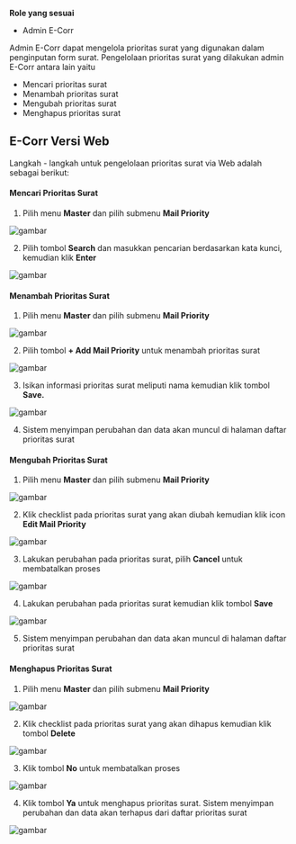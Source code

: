 **Role yang sesuai**

- Admin E-Corr

Admin E-Corr dapat mengelola prioritas surat yang digunakan dalam penginputan form surat. Pengelolaan prioritas surat yang dilakukan admin E-Corr antara lain yaitu

- Mencari prioritas surat
- Menambah prioritas surat
- Mengubah prioritas surat
- Menghapus prioritas surat

## **E-Corr Versi Web**

Langkah - langkah untuk pengelolaan prioritas surat via Web adalah sebagai berikut:

#### **Mencari Prioritas Surat**

1.    Pilih menu **Master** dan pilih submenu **Mail Priority**

![gambar](DataMaster/SC_DataMaster/02DM44.png)

2.    Pilih tombol **Search** dan masukkan pencarian berdasarkan kata kunci, kemudian klik **Enter**

![gambar](DataMaster/SC_DataMaster/02DM45.png)

#### **Menambah Prioritas Surat**

1.    Pilih menu **Master** dan pilih submenu **Mail Priority**

![gambar](DataMaster/SC_DataMaster/02DM46.png)

2.    Pilih tombol **+ Add Mail Priority** untuk menambah prioritas surat

![gambar](DataMaster/SC_DataMaster/02DM47.png)

3.    Isikan informasi prioritas surat meliputi nama kemudian klik tombol **Save.**

![gambar](DataMaster/SC_DataMaster/02DM48.png)

4.    Sistem menyimpan perubahan dan data akan muncul di halaman daftar prioritas surat


#### **Mengubah Prioritas Surat**

1.    Pilih menu **Master** dan pilih submenu **Mail Priority**

![gambar](DataMaster/SC_DataMaster/02DM49.png)

2.    Klik checklist pada prioritas surat yang akan diubah kemudian klik icon **Edit Mail Priority**

![gambar](DataMaster/SC_DataMaster/02DM50.png)

3.    Lakukan perubahan pada prioritas surat, pilih **Cancel** untuk membatalkan proses

![gambar](DataMaster/SC_DataMaster/02DM51.png)

4.    Lakukan perubahan pada prioritas surat kemudian klik tombol **Save**

![gambar](DataMaster/SC_DataMaster/02DM52.png)

5.    Sistem menyimpan perubahan dan data akan muncul di halaman daftar prioritas surat


#### **Menghapus Prioritas Surat**

1.    Pilih menu **Master** dan pilih submenu **Mail Priority**

![gambar](DataMaster/SC_DataMaster/02DM53.png)

2.    Klik checklist pada prioritas surat yang akan dihapus kemudian klik tombol **Delete**

![gambar](DataMaster/SC_DataMaster/02DM54.png)

3.    Klik tombol **No** untuk membatalkan proses

![gambar](DataMaster/SC_DataMaster/02DM55.png)

4.    Klik tombol **Ya** untuk menghapus prioritas surat. Sistem menyimpan perubahan dan data akan terhapus dari daftar prioritas surat

![gambar](DataMaster/SC_DataMaster/02DM56.png)
